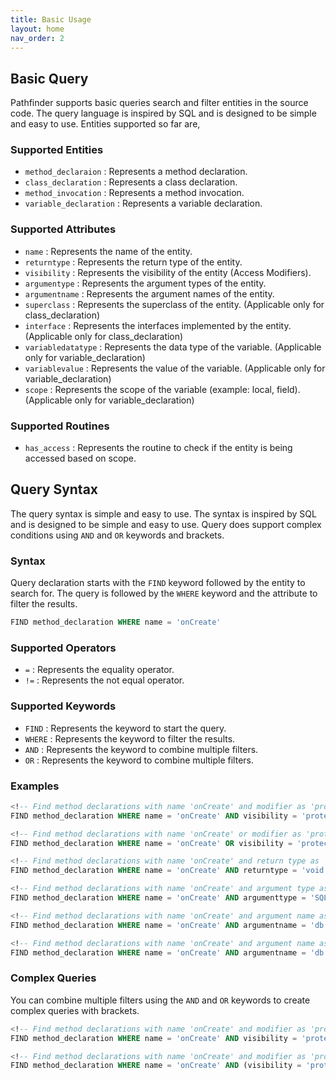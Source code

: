 ```yaml
---
title: Basic Usage
layout: home
nav_order: 2
---
```


## Basic Query

Pathfinder supports basic queries search and filter entities in the source code. The query language is inspired by SQL and is designed to be simple and easy to use.
Entities supported so far are,

### Supported Entities

- `method_declaraion` : Represents a method declaration.
- `class_declaration` : Represents a class declaration.
- `method_invocation` : Represents a method invocation.
- `variable_declaration` : Represents a variable declaration.

### Supported Attributes

- `name` : Represents the name of the entity.
- `returntype` : Represents the return type of the entity.
- `visibility` : Represents the visibility of the entity (Access Modifiers).
- `argumentype` : Represents the argument types of the entity.
- `argumentname` : Represents the argument names of the entity.
- `superclass` : Represents the superclass of the entity. (Applicable only for class_declaration)
- `interface` : Represents the interfaces implemented by the entity. (Applicable only for class_declaration)
- `variabledatatype` : Represents the data type of the variable. (Applicable only for variable_declaration)
- `variablevalue` : Represents the value of the variable. (Applicable only for variable_declaration)
- `scope` : Represents the scope of the variable (example: local, field). (Applicable only for variable_declaration)

### Supported Routines

- `has_access` : Represents the routine to check if the entity is being accessed based on scope.

## Query Syntax

The query syntax is simple and easy to use. The syntax is inspired by SQL and is designed to be simple and easy to use.
Query does support complex conditions using `AND` and `OR` keywords and brackets.

### Syntax

Query declaration starts with the `FIND` keyword followed by the entity to search for. The query is followed by the `WHERE` keyword and the attribute to filter the results.

```sql
FIND method_declaration WHERE name = 'onCreate'
```

### Supported Operators

- `=` : Represents the equality operator.
- `!=` : Represents the not equal operator.

### Supported Keywords

- `FIND` : Represents the keyword to start the query.
- `WHERE` : Represents the keyword to filter the results.
- `AND` : Represents the keyword to combine multiple filters.
- `OR` : Represents the keyword to combine multiple filters.

### Examples

```sql
<!-- Find method declarations with name 'onCreate' and modifier as 'protected' -->
FIND method_declaration WHERE name = 'onCreate' AND visibility = 'protected'

<!-- Find method declarations with name 'onCreate' or modifier as 'protected' -->
FIND method_declaration WHERE name = 'onCreate' OR visibility = 'protected'

<!-- Find method declarations with name 'onCreate' and return type as 'void' -->
FIND method_declaration WHERE name = 'onCreate' AND returntype = 'void'

<!-- Find method declarations with name 'onCreate' and argument type as 'SQLiteDatabase' -->
FIND method_declaration WHERE name = 'onCreate' AND argumenttype = 'SQLiteDatabase'

<!-- Find method declarations with name 'onCreate' and argument name as 'db' -->
FIND method_declaration WHERE name = 'onCreate' AND argumentname = 'db'

<!-- Find method declarations with name 'onCreate' and argument name as 'db' and argument type as 'SQLiteDatabase' -->
FIND method_declaration WHERE name = 'onCreate' AND argumentname = 'db' AND argumenttype = 'SQLiteDatabase'
```

### Complex Queries

You can combine multiple filters using the `AND` and `OR` keywords to create complex queries with brackets.

```sql
<!-- Find method declarations with name 'onCreate' and modifier as 'protected' and return type as 'void' -->
FIND method_declaration WHERE name = 'onCreate' AND visibility = 'protected' AND returntype = 'void'

<!-- Find method declarations with name 'onCreate' and modifier as 'protected' or 'public' and return type as 'void' -->
FIND method_declaration WHERE name = 'onCreate' AND (visibility = 'protected' OR visibility = 'public') AND returntype = 'void'
```